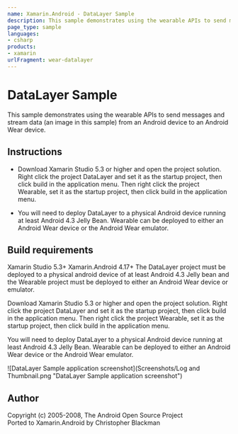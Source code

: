 ```yaml
---
name: Xamarin.Android - DataLayer Sample
description: This sample demonstrates using the wearable APIs to send messages and stream data (an image in this sample) from an Android device to an Android...
page_type: sample
languages:
- csharp
products:
- xamarin
urlFragment: wear-datalayer
---
```

# DataLayer Sample
This sample demonstrates using the wearable APIs to send messages and stream data (an image in this sample) from an Android device to an Android Wear device.

## Instructions
* Download Xamarin Studio 5.3 or higher and open the project solution. Right click the project DataLayer and set it as the startup project, then click build in the application menu. Then right click the project Wearable, set it as the startup project, then click build in the application menu.

* You will need to deploy DataLayer to a physical Android device running at least Android 4.3 Jelly Bean. Wearable can be deployed to either an Android Wear device or the Android Wear emulator.

## Build requirements
Xamarin Studio 5.3+
Xamarin.Android 4.17+
The DataLayer project must be deployed to a physical android device of at least Android 4.3 Jelly bean and the Wearable project must be deployed to either an Android Wear device or emulator.

Download Xamarin Studio 5.3 or higher and open the project solution. Right click the project DataLayer and set it as the startup project, then click build in the application menu. Then right click the project Wearable, set it as the startup project, then click build in the application menu.

You will need to deploy DataLayer to a physical Android device running at least Android 4.3 Jelly Bean. Wearable can be deployed to either an Android Wear device or the Android Wear emulator.

![DataLayer Sample application screenshot](Screenshots/Log and Thumbnail.png "DataLayer Sample application screenshot")

## Author
Copyright (c) 2005-2008, The Android Open Source Project  
Ported to Xamarin.Android by Christopher Blackman
